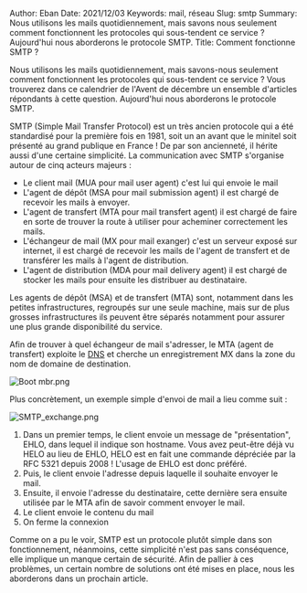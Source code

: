Author: Eban
Date: 2021/12/03
Keywords: mail, réseau
Slug: smtp
Summary: Nous utilisons les mails quotidiennement, mais savons nous seulement comment fonctionnent les protocoles qui sous-tendent ce service ? Aujourd'hui nous aborderons le protocole SMTP.
Title: Comment fonctionne SMTP ?

Nous utilisons les mails quotidiennement, mais savons-nous seulement comment fonctionnent les protocoles qui sous-tendent ce service ? Vous trouverez dans ce calendrier de l'Avent de décembre un ensemble d'articles répondants à cette question. Aujourd'hui nous aborderons le protocole SMTP.

SMTP (Simple Mail Transfer Protocol) est un très ancien protocole qui a été standardisé pour la première fois en 1981, soit un an avant que le minitel soit présenté au grand publique en France ! De par son ancienneté, il hérite aussi d'une certaine simplicité. La communication avec SMTP s'organise autour de cinq acteurs majeurs : 

- Le client mail (MUA pour mail user agent) c'est lui qui envoie le mail
- L'agent de dépôt (MSA pour mail submission agent) il est chargé de recevoir les mails à envoyer.
- L'agent de transfert (MTA pour mail transfert agent) il est chargé de faire en sorte de trouver la route à utiliser pour acheminer correctement les mails.
- L'échangeur de mail (MX pour mail exanger) c'est un serveur exposé sur internet, il est chargé de recevoir les mails de l'agent de transfert et de transférer les mails à l'agent de distribution.
- L'agent de distribution (MDA pour mail delivery agent) il est chargé de stocker les mails pour ensuite les distribuer au destinataire.

Les agents de dépôt (MSA) et de transfert (MTA) sont, notamment dans les petites infrastructures, regroupés sur une seule machine, mais sur de plus grosses infrastructures ils peuvent être séparés notamment pour assurer une plus grande disponibilité du service.

Afin de trouver à quel échangeur de mail s'adresser, le MTA (agent de transfert) exploite le [DNS](https://ilearned.eu/les-bases-du-dns.html) et cherche un enregistrement MX dans la zone du nom de domaine de destination.

![Boot mbr.png](/static/img/smtp/Boot_mbr.png)

Plus concrètement, un exemple simple d'envoi de mail a lieu comme suit :

![SMTP_exchange.png](/static/img/smtp/SMTP_exchange.png)

1. Dans un premier temps, le client envoie un message de "présentation", EHLO, dans lequel il indique son hostname. Vous avez peut-être déjà vu HELO au lieu de EHLO, HELO est en fait une commande dépréciée par la RFC 5321 depuis 2008 ! L'usage de EHLO est donc préféré.
2. Puis, le client envoie l'adresse depuis laquelle il souhaite envoyer le mail.
3. Ensuite, il envoie l'adresse du destinataire, cette dernière sera ensuite utilisée par le MTA afin de savoir comment envoyer le mail.
4. Le client envoie le contenu du mail
5. On ferme la connexion

Comme on a pu le voir, SMTP est un protocole plutôt simple dans son fonctionnement, néanmoins, cette simplicité n'est pas sans conséquence, elle implique un manque certain de sécurité. Afin de pallier à ces problèmes, un certain nombre de solutions ont été mises en place, nous les aborderons dans un prochain article.
